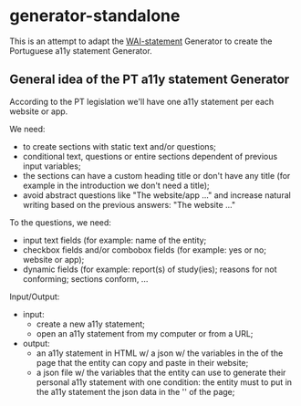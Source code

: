# generator-standalone

This is an attempt to adapt the [WAI-statement](https://github.com/w3c/wai-statements) Generator to create the Portuguese a11y statement Generator.

## General idea of the PT a11y statement Generator

According to the PT legislation we'll have one a11y statement per each website or app.

We need:
- to create sections with static text and/or questions;
- conditional text, questions or entire sections dependent of previous input variables;
- the sections can have a custom heading title or don't have any title (for example in the introduction we don't need a title);
- avoid abstract questions like "The website/app ..." and increase natural writing based on the previous answers: "The website ..."

To the questions, we need:
- input text fields (for example: name of the entity;
- checkbox fields and/or combobox fields (for example: yes or no; website or app);
- dynamic fields (for example: report(s) of study(ies); reasons for not conforming; sections conform, ...

Input/Output:
- input:
  - create a new a11y statement;
  - open an a11y statement from my computer or from a URL;
- output:
  - an a11y statement in HTML w/ a json w/ the variables in the <head> of the page that the entity can copy and paste in their website;
  - a json file w/ the variables that the entity can use to generate their personal a11y statement with one condition: the entity must to put in the a11y statement the json data in the '<head>' of the page;

